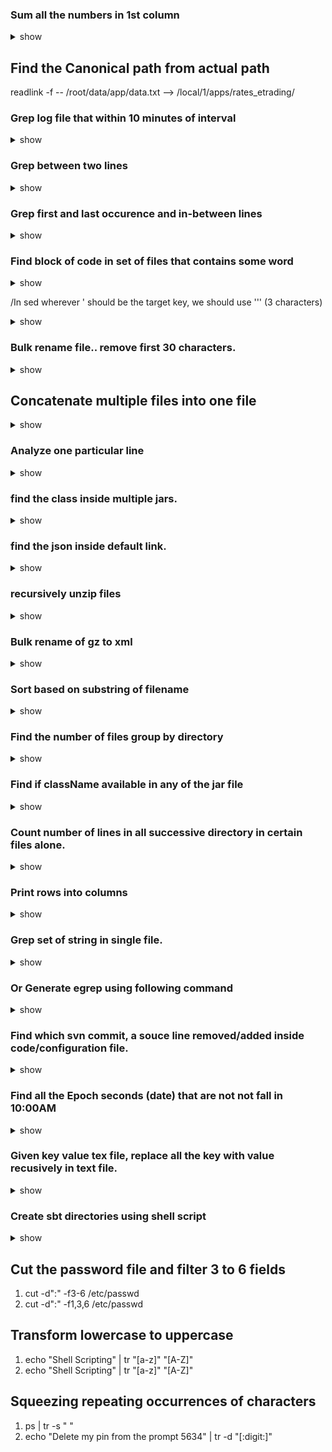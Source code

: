 ### Sum all the numbers in 1st column

<details><summary>show</summary>
<p>

```bash
gfind -name "*.scala" -exec wc -l {} \; | awk '{print $1}' | awk '{s+=$1} END {print s}'
```
</p>
</details> 

## Find the Canonical path from actual path

readlink -f -- /root/data/app/data.txt --> /local/1/apps/rates_etrading/

###  Grep log file that within 10 minutes of interval
<details><summary>show</summary>
<p>

```bash
CURRENT_10_MIN=`date +'%Y-%m-%d %H:%M'|cut -c 1-15`
PREV_10_MIN=`eval date -d \"10 min ago\"  \"+'%Y-%m-%d %H:%M'\"|cut -c 1-15`
echo "grep \"${CURRENT_10_MIN}\" ${SERVER_LOGDIR}/${SERVER_LOG}|grep -v \"time string: 00000000T00\"
echo "grep \"${PREV_10_MIN}\" ${SERVER_LOGDIR}/${SERVER_LOG}|grep -v \"time string: 00000000T00\"
```
</p>
</details>  

### Grep between two lines
<details><summary>show</summary>
<p>

```bash
awk '/FromText/,/ToText/' logfile.log
```
</p>
</details>

### Grep first and last occurence and in-between lines
<details><summary>show</summary>
<p>

```bash
$ read first last <<< $(grep -n stackoverflow your_file | awk -F: 'NR==1 {printf "%d ", $1}; END{print $1}')
$ awk -v f=$first -v l=$last 'NR>=f && NR<=l' your_file
```
</p>
</details> 

### Find block of code in set of files that contains some word
<details><summary>show</summary>
<p>

for file in $(egrep -l "report" `find . -name "*.ext"`); do awk '/Block {/,/}/' $file; done
</p>
</details>  

/In sed wherever ' should be the target key, we should use '\'' (3 characters)
<details><summary>show</summary>
<p>

```bash
sed -e 's/^/('\''/' -e 's/$/'\'')/'  csv.txt > Ac.txt
```
</p>
</details>  

### Bulk rename file.. remove first 30 characters.
<details><summary>show</summary>
<p>

```bash
ls -1 *.pdf | awk '{print  "mv " $1, substr($1,31,30)}' > ren.sh
chmod 777  ren.sh
./ren.sh
```
</p>
</details>  

## Concatenate multiple files into one file
<details><summary>show</summary>
<p>

```bash
export files=`gfind . -type f`; 
export concat=output.txt
for file in $files; do echo $file >> $concat; cat $file >> $concat; done 
</p>
</details>  

### Find duplicate lines that are more than 5 characters to find duplicate lines.
<details><summary>show</summary>
<p>

```bash
gawk "length($0)>5" passport.js | gsort | sed -e 's/^[ \t]*//' | sed -e 's/[ \t]*$//' | gsort | uniq  -c | gsort -nr | grep -v "1 "
```
</p>
</details>  

### Analyze one particular line
<details><summary>show</summary>
<p>
```bash
egrep --no-filename -r "distribute " * | sed -r -e "s/[\t]+//g" | sed -r -e "s/^[/t ]*//g" | sed -r -e "s/[/t ]*$//g"| sort | uniq | egrep -v -i site > /tmp/distribute.txt
```
</p>
</details>  


### find the class inside multiple jars.
<details><summary>show</summary>
<p>

```bash
for file in `find . -type f -name "*.jar"`; do unzip -l  $file; done | egrep -i className
```
</p>
</details>

### find the json inside default link.
<details><summary>show</summary>
<p>

```bash
for a in `find . -maxdepth 2 -type l -name "default*"`; do find $a/conf/ -type f -name "*.json"; done;


### Merge all the file with name..
<details><summary>show</summary>
<p>

```bash
for file in  `find . -name "*.yml"` ; do echo $file; cat $file; done


### find command line arguments
<details><summary>show</summary>
<p>

```bash
ps -ww -fp 28862
cat  /proc/28862/cmdline

### Find all the process that is connecting to remote port 1468
<details><summary>show</summary>
<p>

```bash
lsof+-i+:1468

### Recent Files
<details><summary>show</summary>
<p>

```bash
find . -mmin -$((60*24))  -name "*[^0-9].log" | grep -v something.log 

### Old Files
<details><summary>show</summary>
<p>

```bash
find . -mmin +$((60*24))  -name "*[^0-9].log" | grep -v something.log 

### Merge all the files
<details><summary>show</summary>
<p>

```bash
find . -iname '*.java' -exec cat {} \; -exec echo \; > concatenated_source.java

### file with 1 to 100
<details><summary>show</summary>
<p>

```bash
for var in `seq 1 100`; do echo $var; done > seq.txt

### recursively egrep only in html files
<details><summary>show</summary>
<p>

```bash
egrep -r -l --include=*.html some_text  *


### SBT command line behind proxy
<details><summary>show</summary>
<p>

```bash
set JAVA_OPTS=-Dhttp.proxySet=true -Dhttp.proxyHost=proxy.com -Dhttp.proxyPort=8080 -Dhttp.proxyUser=test  -Dhttp.proxyPassword=Password

### Execute script that is available in URL
<details><summary>show</summary>
<p>

```bash
curl -sSL https://get.docker.io/ubuntu/ | sudo sh

### Find and replace set of files
<details><summary>show</summary>
<p>

```bash
sed -i ‘s/textToFind/replacementText/g’ `grep -ril ‘textToFind’ *`

### Find all the file extensions recursively from current folder.
<details><summary>show</summary>
<p>

```bash
find -type f | awk -F. '{print $NF}' | sort | uniq -c | sort -nr
```
</p>
</details>  

### recursively unzip files
<details><summary>show</summary>
<p>

```bash
find . -name "*.gz" -exec gunzip '{}' \;
```
</p>
</details>  

### Bulk rename of gz to xml
<details><summary>show</summary>
<p>

```bash
ls -1 | awk -F. '{print "mv \"" $1".gz\"", "\""$1".xml\""}'
```
</p>
</details>  

### Sort based on substring of filename
<details><summary>show</summary>
<p>

```bash
find -type f -name \*gz | awk -F"/" '{print substr($4,1,16)}' | sort -nr
```
</p>
</details>  

### Find the number of files group by directory
<details><summary>show</summary>
<p>

```bash
find . -type d -exec sh -c "fc=\$(find '{}' -type f | wc -l); echo -e \"\$fc\t{}\"" \; | sort -nr
```
</p>
</details>  

### Find if className available in any of the jar file
<details><summary>show</summary>
<p>

```bash
find /home/user/project/ -name "dependency*.jar" -exec jar tvf '{}' \; | grep -i "classname"
```
</p>
</details>  

### Count number of lines in all successive directory in certain files alone.
<details><summary>show</summary>
<p>

```bash
for file in `find -name "InputLog.csv"`; do echo $file; grep -v 'NotInterestedLines' $file | grep -E -w -c InteresteLine; done
```
</p>
</details>  

### Print rows into columns
<details><summary>show</summary>
<p>

```bash
awk 'BEGIN { FS = "," }; {for (i=1;i<NF; i++) {print i,$i} }' FavourteCSV.txt | head -10
```
</p>
</details>  

### Grep set of string in single file.
<details><summary>show</summary>
<p>

```bash

while read i ; do egrep ",$i," input_text.log; done setOfStringInMultipleLine.txt &
```
</p>
</details>  

### Or Generate egrep using following command
<details><summary>show</summary>
<p>

```bash
cat files.txt | sort -r | tr '\n' '|' | sed s'/.$//' | sed s'/|/_|_/g' | sed s'/^/_/' | sed s'/$/_/' | sed s'/^/egrep "(/' | sed s'/$/)"/'
sdiff -w 175 file1.csv file2.csv |egrep '\||>| diff.txt
```
</p>
</details>  

### Find which svn commit, a souce line removed/added inside code/configuration file.
<details><summary>show</summary>
<p>

```bash
C:\Mohan\Workspaces\workspace\TRUNK\application-component\src\main\resources>svn log -l 30 -v --diff configuration_server.xml > svn_log_entries.txt
cat svn_log_entries.txt | grep "ChangedLine"
```
</p>
</details>  

### Find all the Epoch seconds (date) that are not not fall in 10:00AM
<details><summary>show</summary>
<p>

```bash
gawk '{print $1, $2, $3, strftime("%c", $6)}' isProblematic.txt | grep -v "10:00:00 AM"
```
</p>
</details>  

### Given key value tex file, replace all the key with value recusively in text file.
<details><summary>show</summary>
<p>

```bash
while read line;do export oldTime=`echo $line | awk '{print $1}'`; export newTime=`echo $line | awk '{print $2}'`; find ./ -type f -name "*.properties" -exec perl -p -i -e s/$oldTime/$newTime/g {} \; ; done < /var/tmp/Mohan/find_and_replace/diff_time.csv

echo "[{\"toto\":5},{\"toto2\":5}]" | python -c 'import json,sys;obj=json.load(sys.stdin);print str(obj[0]["toto"]) + "," + str(obj[0]["toto"])'
```
</p>
</details>  

### Create sbt directories using shell script
<details><summary>show</summary>
<p>

```bash
#!/bin/sh
mkdir -p src/{main,test}/{java,resources,scala}
mkdir lib project target
```
</p>
</details>  


## Cut the password file and filter 3 to 6 fields

1. cut -d":" -f3-6  /etc/passwd
2. cut -d":" -f1,3,6 /etc/passwd


## Transform lowercase to uppercase
1. echo "Shell Scripting" | tr "[a-z]" "[A-Z]" 
2. echo "Shell Scripting" | tr "[a-z]" "[A-Z]" 

## Squeezing repeating occurrences of characters
1. ps | tr -s " "
2. echo "Delete my pin from the prompt 5634" | tr -d "[:digit:]"